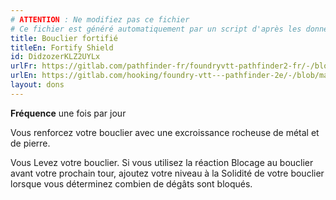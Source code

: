 ```yaml
---
# ATTENTION : Ne modifiez pas ce fichier
# Ce fichier est généré automatiquement par un script d'après les données du module Foundry VTT officiel et de sa traduction
title: Bouclier fortifié
titleEn: Fortify Shield
id: DidzozerKLZ2UYLx
urlFr: https://gitlab.com/pathfinder-fr/foundryvtt-pathfinder2-fr/-/blob/master/data/feats/DidzozerKLZ2UYLx.htm
urlEn: https://gitlab.com/hooking/foundry-vtt---pathfinder-2e/-/blob/master/packs/data/feats.db/fortify-shield.json
layout: dons
---
```

**Fréquence** une fois par jour

Vous renforcez votre bouclier avec une excroissance rocheuse de métal et de pierre.

Vous Levez votre bouclier. Si vous utilisez la réaction Blocage au bouclier avant votre prochain tour, ajoutez votre niveau à la Solidité de votre bouclier lorsque vous déterminez combien de dégâts sont bloqués.
